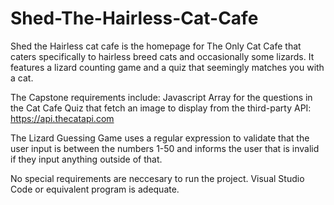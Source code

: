 # Shed-The-Hairless-Cat-Cafe
Shed the Hairless cat cafe is the homepage for The Only Cat Cafe that caters specifically to hairless breed cats and occasionally some lizards. 
It features a lizard counting game and a quiz that seemingly matches you with a cat. 

The Capstone requirements include:
Javascript Array for the questions in the Cat Cafe Quiz that fetch an image to display from the third-party API: https://api.thecatapi.com

The Lizard Guessing Game uses a regular expression to validate that the user input is between the numbers 1-50 and informs the user that is invalid if they input anything outside of that.

No special requirements are neccesary to run the project. Visual Studio Code or equivalent program is adequate. 

